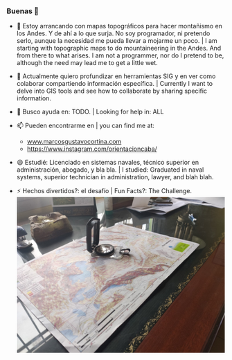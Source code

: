 ### Buenas 👋

- 🔭 Estoy arrancando con mapas topográficos para hacer montañismo en los Andes. Y de ahí a lo que surja. No soy programador, ni pretendo serlo, aunque la necesidad me pueda llevar a mojarme un poco. | I am starting with topographic maps to do mountaineering in the Andes. And from there to what arises. I am not a programmer, nor do I pretend to be, although the need may lead me to get a little wet.


- 🌱 Actualmente quiero profundizar en herramientas SIG y en ver como colaborar compartiendo información específica. | Currently I want to delve into GIS tools and see how to collaborate by sharing specific information.


- 🤔 Busco ayuda en: TODO. | Looking for help in: ALL


- 📫 Pueden encontrarme en | you can find me at:
	- www.marcosgustavocortina.com
	- https://www.instagram.com/orientacioncaba/


- 😄 Estudié: Licenciado en sistemas navales, técnico superior en administración, abogado, y bla bla. | I studied: Graduated in naval systems, superior technician in administration, lawyer, and blah blah.


- ⚡ Hechos divertidos?: el desafío | Fun Facts?: The Challenge.
![Mapa y Brújula](Anexos/IMG_20200525_132934%20(Grande).jpg)
